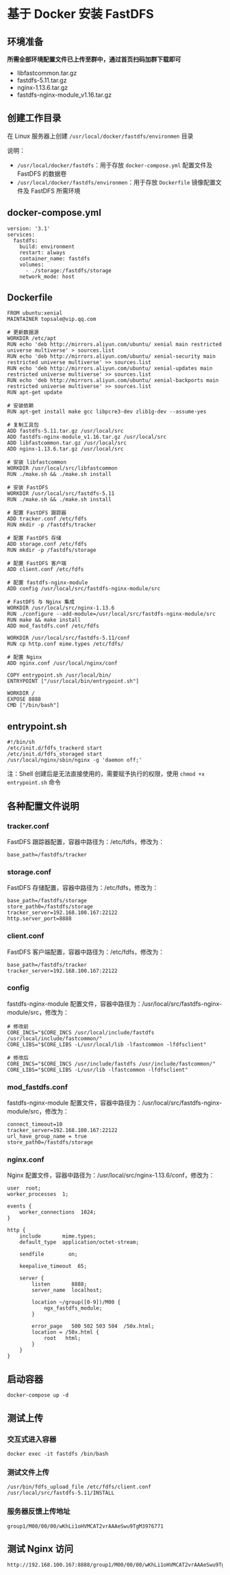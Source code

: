 # 基于 Docker 安装 FastDFS

## 环境准备

**所需全部环境配置文件已上传至群中，通过首页扫码加群下载即可**

- libfastcommon.tar.gz
- fastdfs-5.11.tar.gz
- nginx-1.13.6.tar.gz
- fastdfs-nginx-module_v1.16.tar.gz

## 创建工作目录

在 Linux 服务器上创建 `/usr/local/docker/fastdfs/environmen` 目录

说明：

- `/usr/local/docker/fastdfs`：用于存放 `docker-compose.yml` 配置文件及 FastDFS 的数据卷
- `/usr/local/docker/fastdfs/environmen`：用于存放 `Dockerfile` 镜像配置文件及 FastDFS 所需环境

## docker-compose.yml

```text
version: '3.1'
services:
  fastdfs:
    build: environment
    restart: always
    container_name: fastdfs
    volumes:
      - ./storage:/fastdfs/storage
    network_mode: host
```

## Dockerfile

```text
FROM ubuntu:xenial
MAINTAINER topsale@vip.qq.com

# 更新数据源
WORKDIR /etc/apt
RUN echo 'deb http://mirrors.aliyun.com/ubuntu/ xenial main restricted universe multiverse' > sources.list
RUN echo 'deb http://mirrors.aliyun.com/ubuntu/ xenial-security main restricted universe multiverse' >> sources.list
RUN echo 'deb http://mirrors.aliyun.com/ubuntu/ xenial-updates main restricted universe multiverse' >> sources.list
RUN echo 'deb http://mirrors.aliyun.com/ubuntu/ xenial-backports main restricted universe multiverse' >> sources.list
RUN apt-get update

# 安装依赖
RUN apt-get install make gcc libpcre3-dev zlib1g-dev --assume-yes

# 复制工具包
ADD fastdfs-5.11.tar.gz /usr/local/src
ADD fastdfs-nginx-module_v1.16.tar.gz /usr/local/src
ADD libfastcommon.tar.gz /usr/local/src
ADD nginx-1.13.6.tar.gz /usr/local/src

# 安装 libfastcommon
WORKDIR /usr/local/src/libfastcommon
RUN ./make.sh && ./make.sh install

# 安装 FastDFS
WORKDIR /usr/local/src/fastdfs-5.11
RUN ./make.sh && ./make.sh install

# 配置 FastDFS 跟踪器
ADD tracker.conf /etc/fdfs
RUN mkdir -p /fastdfs/tracker

# 配置 FastDFS 存储
ADD storage.conf /etc/fdfs
RUN mkdir -p /fastdfs/storage

# 配置 FastDFS 客户端
ADD client.conf /etc/fdfs

# 配置 fastdfs-nginx-module
ADD config /usr/local/src/fastdfs-nginx-module/src

# FastDFS 与 Nginx 集成
WORKDIR /usr/local/src/nginx-1.13.6
RUN ./configure --add-module=/usr/local/src/fastdfs-nginx-module/src
RUN make && make install
ADD mod_fastdfs.conf /etc/fdfs

WORKDIR /usr/local/src/fastdfs-5.11/conf
RUN cp http.conf mime.types /etc/fdfs/

# 配置 Nginx
ADD nginx.conf /usr/local/nginx/conf

COPY entrypoint.sh /usr/local/bin/
ENTRYPOINT ["/usr/local/bin/entrypoint.sh"]

WORKDIR /
EXPOSE 8888
CMD ["/bin/bash"]
```

## entrypoint.sh

```text
#!/bin/sh
/etc/init.d/fdfs_trackerd start
/etc/init.d/fdfs_storaged start
/usr/local/nginx/sbin/nginx -g 'daemon off;'
```

注：Shell 创建后是无法直接使用的，需要赋予执行的权限，使用 `chmod +x entrypoint.sh` 命令

## 各种配置文件说明

### tracker.conf

FastDFS 跟踪器配置，容器中路径为：/etc/fdfs，修改为：

```text
base_path=/fastdfs/tracker
```

### storage.conf

FastDFS 存储配置，容器中路径为：/etc/fdfs，修改为：

```text
base_path=/fastdfs/storage
store_path0=/fastdfs/storage
tracker_server=192.168.100.167:22122
http.server_port=8888
```

### client.conf

FastDFS 客户端配置，容器中路径为：/etc/fdfs，修改为：

```text
base_path=/fastdfs/tracker
tracker_server=192.168.100.167:22122
```

### config

fastdfs-nginx-module 配置文件，容器中路径为：/usr/local/src/fastdfs-nginx-module/src，修改为：

```text
# 修改前
CORE_INCS="$CORE_INCS /usr/local/include/fastdfs /usr/local/include/fastcommon/"
CORE_LIBS="$CORE_LIBS -L/usr/local/lib -lfastcommon -lfdfsclient"

# 修改后
CORE_INCS="$CORE_INCS /usr/include/fastdfs /usr/include/fastcommon/"
CORE_LIBS="$CORE_LIBS -L/usr/lib -lfastcommon -lfdfsclient"
```

### mod_fastdfs.conf

fastdfs-nginx-module 配置文件，容器中路径为：/usr/local/src/fastdfs-nginx-module/src，修改为：

```text
connect_timeout=10
tracker_server=192.168.100.167:22122
url_have_group_name = true
store_path0=/fastdfs/storage
```

### nginx.conf

Nginx 配置文件，容器中路径为：/usr/local/src/nginx-1.13.6/conf，修改为：

```text
user  root;
worker_processes  1;

events {
    worker_connections  1024;
}

http {
    include       mime.types;
    default_type  application/octet-stream;

    sendfile        on;

    keepalive_timeout  65;

    server {
        listen       8888;
        server_name  localhost;

        location ~/group([0-9])/M00 {
            ngx_fastdfs_module;
        }

        error_page   500 502 503 504  /50x.html;
        location = /50x.html {
            root   html;
        }
    }
}

```

## 启动容器

```text
docker-compose up -d
```



## 测试上传

### 交互式进入容器

```text
docker exec -it fastdfs /bin/bash
```



### 测试文件上传

```text
/usr/bin/fdfs_upload_file /etc/fdfs/client.conf /usr/local/src/fastdfs-5.11/INSTALL
```



### 服务器反馈上传地址

```text
group1/M00/00/00/wKhLi1oHVMCAT2vrAAAeSwu9TgM3976771
```



## 测试 Nginx 访问

```text
http://192.168.100.167:8888/group1/M00/00/00/wKhLi1oHVMCAT2vrAAAeSwu9TgM3976771
```
